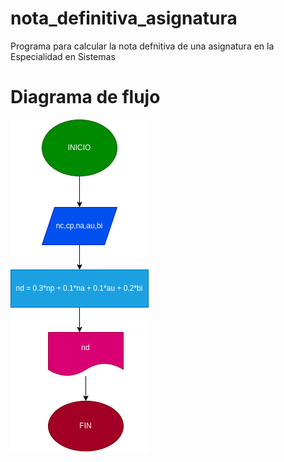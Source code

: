 # nota_definitiva_asignatura
Programa para calcular la nota defnitiva de una asignatura en la Especialidad en Sistemas 

# Diagrama de flujo 
![Diagrama de flujo](diagrama.png "Diagrama de flujo")
